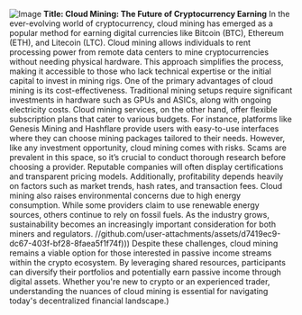 
![Image](https://github.com/user-attachments/assets/4a25d116-2220-4385-b08e-f287af8fcbc4)
**Title: Cloud Mining: The Future of Cryptocurrency Earning**
In the ever-evolving world of cryptocurrency, cloud mining has emerged as a popular method for earning digital currencies like Bitcoin (BTC), Ethereum (ETH), and Litecoin (LTC). Cloud mining allows individuals to rent processing power from remote data centers to mine cryptocurrencies without needing physical hardware. This approach simplifies the process, making it accessible to those who lack technical expertise or the initial capital to invest in mining rigs.
One of the primary advantages of cloud mining is its cost-effectiveness. Traditional mining setups require significant investments in hardware such as GPUs and ASICs, along with ongoing electricity costs. Cloud mining services, on the other hand, offer flexible subscription plans that cater to various budgets. For instance, platforms like Genesis Mining and Hashflare provide users with easy-to-use interfaces where they can choose mining packages tailored to their needs.
However, like any investment opportunity, cloud mining comes with risks. Scams are prevalent in this space, so it’s crucial to conduct thorough research before choosing a provider. Reputable companies will often display certifications and transparent pricing models. Additionally, profitability depends heavily on factors such as market trends, hash rates, and transaction fees. 
Cloud mining also raises environmental concerns due to high energy consumption. While some providers claim to use renewable energy sources, others continue to rely on fossil fuels. As the industry grows, sustainability becomes an increasingly important consideration for both miners and regulators.
 //github.com/user-attachments/assets/d7419ec9-dc67-403f-bf28-8faea5f1f74f)))
Despite these challenges, cloud mining remains a viable option for those interested in passive income streams within the crypto ecosystem. By leveraging shared resources, participants can diversify their portfolios and potentially earn passive income through digital assets. Whether you're new to crypto or an experienced trader, understanding the nuances of cloud mining is essential for navigating today's decentralized financial landscape.)

